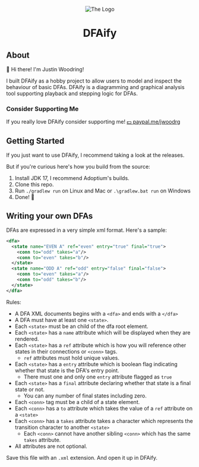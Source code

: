 <div align="center">

![The Logo](https://raw.githubusercontent.com/justinwoodring/DFAify/main/src/main/resources/com/justinwoodring/dfaify/dfaify.png)

<h1>DFAify</h1>
</div>

## About

:wave: Hi there! I'm Justin Woodring! 

I built DFAify as a hobby project to allow users to model and inspect the behaviour of basic DFAs.
DFAify is a diagramming and graphical analysis tool supporting playback and stepping logic for DFAs.

### Consider Supporting Me
If you really love DFAify consider supporting me!  [:dollar: paypal.me/jwoodrg ](https://paypal.me/jwoodrg)

## Getting Started
If you just want to use DFAify, I recommend taking a look at the releases. 

But if you're curious here's how you build from the source:
1. Install JDK 17, I recommend Adoptium's builds.
2. Clone this repo.
3. Run `./gradlew run` on Linux and Mac or `.\gradlew.bat run` on Windows
4. Done! :partying_face: 

## Writing your own DFAs
DFAs are expressed in a very simple xml format. Here's a sample:
```xml
<dfa>
  <state name="EVEN A" ref="even" entry="true" final="true">
    <conn to="odd" takes="a"/>
    <conn to="even" takes="b"/>
  </state>
  <state name="ODD A" ref="odd" entry="false" final="false">
    <conn to="even" takes="a"/>
    <conn to="odd" takes="b"/>
  </state>
</dfa>
```

Rules:
* A DFA XML documents begins with a `<dfa>` and ends with a `</dfa>`
* A DFA must have at least one `<state>`.
* Each `<state>` must be an child of the dfa root element.
* Each `<state>` has a `name` attribute which will be displayed when they are rendered.
* Each `<state>` has a `ref` attribute which is how you will reference other states in their connections or `<conn>` tags.
  * `ref` attributes must hold unique values.
* Each `<state>` has a `entry` attribute which is boolean flag indicating whether that state is the DFA's entry point.
  * There must one and only one `entry` attribute flagged as `true`
* Each `<state>` has a `final` attribute declaring whether that state is a final state or not.
  * You can any number of final states including zero.
* Each `<conn>` tag must be a child of a state element.
* Each `<conn>` has a `to` attribute which takes the value of a `ref` attribute on a `<state>`
* Each `<conn>` has a `takes` attribute takes a character which represents the transition character to another `<state>`
  * Each `<conn>` cannot have another sibling `<conn>` which has the same `takes` attribute.
* All attributes are not optional.

Save this file with an `.xml` extension. And open it up in DFAify.

